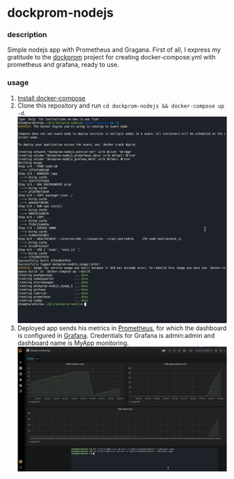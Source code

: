 # dockprom-nodejs

### description
Simple nodejs app with Prometheus and Gragana. First of all, I express my gratitude to the [dockprom](https://github.com/stefanprodan/dockprom) project for creating docker-compose.yml with prometheus and grafana, ready to use.

### usage
1. [Install docker-compose](https://www.vagrantup.com/docs/installation/)  
2. Clone this repository and run `cd dockprom-nodejs && docker-compose up -d`.
![](https://github.com/ganochenkodg/dockprom-nodejs/blob/master/screens/docker-compose.png)
3. Deployed app sends his metrics in [Prometheus](https://prometheus.io/docs/introduction/overview/), for which the dashboard is configured in [Grafana](http://localhost:3000). Credentials for Grafana is admin:admin and dashboard name is MyApp monitoring.
![](https://github.com/ganochenkodg/dockprom-nodejs/blob/master/screens/grafana.png)
